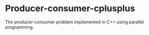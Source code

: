 # Producer-consumer-cplusplus
The producer-consumer problem implemented in C++ using parallel programming.
